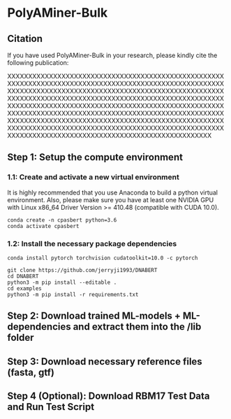 # PolyAMiner-Bulk

## Citation

If you have used PolyAMiner-Bulk in your research, please kindly cite the following publication:

XXXXXXXXXXXXXXXXXXXXXXXXXXXXXXXXXXXXXXXXXXXXXXXXXXXXXXXXXXXXXXXXXXXXXXXXXXXXXXXXXXXXXXXXXXXXXXXXXXXXXXXXXXXXXXXXXXXXXXXXXXXXXXXXXXXXXXXXXXXXXXXXXXXXXXXXXXXXXXXXXXXXXXXXXXXXXXXXXXXXXXXXXXXXXXXXXXXXXXXXXXXXXXXXXXXXXXXXXXXXXXXXXXXXXXXXXXXXXXXXXXXXXXXXXXXXXXXXXXXXXXXXXXXXXXXXXXXXXXXXXXXXXXXXXXXXXXXXXXXXXXXXXXXXXXXXXXXXXXXXXXXXXXXXXXXXXXXXXXXXXXXXXXXXXXXXXXXXXXXXXXXXXXXXXXXXXXXXXXXXXXXXXXXXXXXXXXXXXXXXXXXXXXXXXXXXXXXXXXXXXXXXXXXXXXXXXXXXXXXXXXXXXXXXXXXXXXXXXXXXXXXXX


## Step 1: Setup the compute environment

### 1.1: Create and activate a new virtual environment
It is highly recommended that you use Anaconda to build a python virtual environment. Also, please make sure you have at least one NVIDIA GPU with Linux x86_64 Driver Version >= 410.48 (compatible with CUDA 10.0).

```
conda create -n cpasbert python=3.6
conda activate cpasbert
```

### 1.2:  Install the necessary package dependencies

```
conda install pytorch torchvision cudatoolkit=10.0 -c pytorch

git clone https://github.com/jerryji1993/DNABERT
cd DNABERT
python3 -m pip install --editable .
cd examples
python3 -m pip install -r requirements.txt
```

## Step 2: Download trained ML-models + ML-dependencies and extract them into the /lib folder

## Step 3: Download necessary reference files (fasta, gtf)

## Step 4 (Optional): Download RBM17 Test Data and Run Test Script
